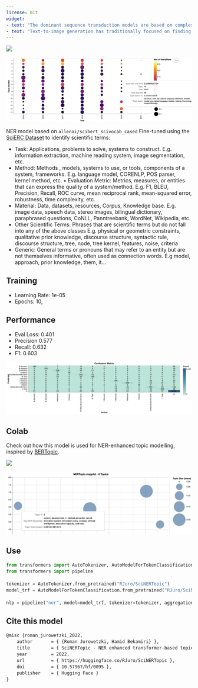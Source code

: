 ```yaml
---
license: mit
widget:
- text: "The dominant sequence transduction models are based on complex recurrent or convolutional neural networks in an encoder-decoder configuration. The best performing models also connect the encoder and decoder through an attention mechanism. We propose a new simple network architecture, the Transformer, based solely on attention mechanisms, dispensing with recurrence and convolutions entirely. Experiments on two machine translation tasks show these models to be superior in quality while being more parallelizable and requiring significantly less time to train. Our model achieves 28.4 BLEU on the WMT 2014 English-to-German translation task, improving over the existing best results, including ensembles by over 2 BLEU. On the WMT 2014 English-to-French translation task, our model establishes a new single-model state-of-the-art BLEU score of 41.8 after training for 3.5 days on eight GPUs, a small fraction of the training costs of the best models from the literature. We show that the Transformer generalizes well to other tasks by applying it successfully to English constituency parsing both with large and limited training data."
- text: "Text-to-image generation has traditionally focused on finding better modeling assumptions for training on a fixed dataset. These assumptions might involve complex architectures, auxiliary losses, or side information such as object part labels or segmentation masks supplied during training. We describe a simple approach for this task based on a transformer that autoregressively models the text and image tokens as a single stream of data. With sufficient data and scale, our approach is competitive with previous domain-specific models when evaluated in a zero-shot fashion."
---
```


[![](https://colab.research.google.com/assets/colab-badge.svg)](https://colab.research.google.com/github/AI-Growth-Lab/SciNerTopic/blob/main/notebooks/Sci_NERTopic.ipynb)

![](https://raw.githubusercontent.com/AI-Growth-Lab/SciNerTopic/main/vis/punchcard_nlp.jpg)

NER model based on `allenai/scibert_scivocab_cased`
Fine-tuned using the [SciERC Dataset](http://nlp.cs.washington.edu/sciIE/) to identify scientific terms:

- Task: Applications, problems to solve, systems to construct.
E.g. information extraction, machine reading system, image segmentation, etc.
- Method: Methods , models, systems to use, or tools, components of a system, frameworks.
E.g. language model, CORENLP, POS parser, kernel method, etc.
• Evaluation Metric: Metrics, measures, or entities that can express the quality of a system/method.
E.g. F1, BLEU, Precision, Recall, ROC curve, mean reciprocal rank, mean-squared error, robustness,
time complexity, etc.
- Material: Data, datasets, resources, Corpus, Knowledge base.
E.g. image data, speech data, stereo images, bilingual dictionary, paraphrased questions, CoNLL,
Panntreebank, WordNet, Wikipedia, etc.
- Other Scientific Terms: Phrases that are scientific terms but do not fall into any of the above classes
E.g. physical or geometric constraints, qualitative prior knowledge, discourse structure, syntactic rule,
discourse structure, tree, node, tree kernel, features, noise, criteria
- Generic: General terms or pronouns that may refer to an entity but are not themselves informative,
often used as connection words.
E.g model, approach, prior knowledge, them, it...


## Training
- Learning Rate: 1e-05
- Epochs: 10,

## Performance
- Eval Loss: 0.401
- Precision 0.577
- Recall: 0.632
- F1: 0.603

![](https://github.com/AI-Growth-Lab/SciNerTopic/raw/main/vis/ner-model-confusion.png)


## Colab

Check out how this model is used for NER-enhanced topic modelling, inspired by [BERTopic](https://maartengr.github.io/BERTopic).

[![](https://colab.research.google.com/assets/colab-badge.svg)](https://colab.research.google.com/github/AI-Growth-Lab/SciNerTopic/blob/main/notebooks/Sci_NERTopic.ipynb)

![](https://github.com/AI-Growth-Lab/SciNerTopic/raw/main/vis/sciner-map.jpg)

## Use
```python
from transformers import AutoTokenizer, AutoModelForTokenClassification
from transformers import pipeline

tokenizer = AutoTokenizer.from_pretrained("RJuro/SciNERTopic")
model_trf = AutoModelForTokenClassification.from_pretrained("RJuro/SciNERTopic")

nlp = pipeline("ner", model=model_trf, tokenizer=tokenizer, aggregation_strategy='average')
```

## Cite this model
```latex
@misc {roman_jurowetzki_2022,
	author       = { {Roman Jurowetzki, Hamid Bekamiri} },
	title        = { SciNERTopic - NER enhanced transformer-based topic modelling for scientific text },
	year         = 2022,
	url          = { https://huggingface.co/RJuro/SciNERTopic },
	doi          = { 10.57967/hf/0095 },
	publisher    = { Hugging Face }
}
```